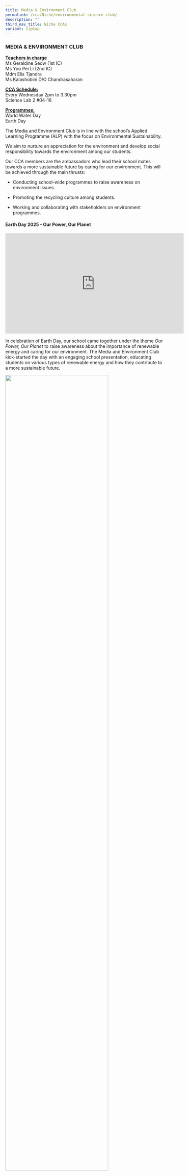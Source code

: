 ```yaml
---
title: Media & Environment Club
permalink: /cca/Niche/environmental-science-club/
description: ""
third_nav_title: Niche CCAs
variant: tiptap
---
```

<h3>MEDIA &amp; ENVIRONMENT CLUB</h3>
<p><strong><u>Teachers in charge</u></strong>
<br>Ms Geraldine Seow&nbsp;(1st IC)
<br>Ms Yoo Pei Li (2nd IC)
<br>Mdm Elis Tjandra
<br>Ms Kalashobini D/O Chandrasaharan
<br>
</p>
<p><strong><u>CCA Schedule:</u></strong> 
<br>Every Wednesday 2pm to 3.30pm
<br>Science Lab 2 #04-16</p>
<p><strong><u>Programmes:</u></strong> 
<br>World Water Day
<br>Earth Day</p>
<p>The Media and Environment Club is in line with the school’s&nbsp;Applied
Learning Programme (ALP) with the focus on Environmental Sustainability.</p>
<p>We aim to nurture an appreciation for the environment and develop social
responsibility towards the environment among our students.</p>
<p>Our CCA members are the ambassadors who lead their school mates towards
a more sustainable future by caring for our environment. This will be achieved
through the main thrusts:</p>
<ul>
<li>
<p>Conducting school-wide programmes to raise awareness on environment issues.</p>
</li>
<li>
<p>Promoting the recycling culture among students.</p>
</li>
<li>
<p>Working and collaborating with stakeholders on environment programmes.</p>
</li>
</ul>
<p></p>
<h4>Earth Day 2025 - Our Power, Our Planet</h4>
<div class="iframe-wrapper">
<iframe height="315" width="560" allowfullscreen="true" frameborder="0" src="https://www.youtube.com/embed/SGLWZqYwAEA?si=YV0Um4NZnXhG1qNX"></iframe>
</div>
<p>In celebration of Earth Day, our school came together under the theme <em>Our Power, Our Planet</em> to
raise awareness about the importance of renewable energy and caring for
our environment. The Media and Environment Club kick-started the day with
an engaging school presentation, educating students on various types of
renewable energy and how they contribute to a more sustainable future.</p>
<p></p>
<div class="isomer-image-wrapper">
<img style="width: 80%;" height="auto" width="100%" alt="" src="/images/Earth_Day_2025_1.jpg">
</div>
<p>During recess, students were treated to a fun and interactive puzzle-matching
game designed by members of the Media and Environment Clubs. The puzzles
were creatively made from recycled cereal boxes, reinforcing the message
of reusing materials to reduce waste.</p>
<p></p>
<div class="isomer-image-wrapper">
<img style="width: 100%" height="auto" width="100%" alt="" src="/images/Earth_Day_2025_2.jpg">
</div>
<p>In addition, an informative display board showcased how countries such
as Singapore, Canada, Japan, Sweden, and New Zealand are adopting renewable
energy practices. Through these visuals, students learned how global communities
are working towards a greener future and how they, too, can play a part.</p>
<div class="isomer-image-wrapper">
<img style="width: 100%" height="auto" width="100%" alt="" src="/images/Earth_Day_2025_3.jpg">
</div>
<p>It was a meaningful and educational event that reminded everyone that
protecting the planet starts with us.</p>
<h4>World Water Day 2025 - Glacier Preservation</h4>
<div class="iframe-wrapper">
<iframe height="315" width="560" allowfullscreen="true" frameborder="0" src="https://www.youtube.com/embed/E038UCd1hCw?si=BhGfm8nSnpd8FHl9"></iframe>
</div>
<p>In support of the worldwide <em>World Water Day</em> movement, our school
focused this year’s theme on <em>Save Our Glaciers</em>. The Media and Environment
Clubs took the lead by researching glaciers across different continents
and exploring how global warming has caused them to shrink at an alarming
rate.</p>
<p></p>
<div class="isomer-image-wrapper">
<img style="width: 80%;" height="auto" width="100%" alt="" src="/images/WWD_2025_1.jpg">
</div>
<p>Through their presentation, the students shared how the melting of glaciers
not only threatens ecosystems but also affects human populations that rely
on glaciers for freshwater and stable climates. Their well-researched findings
were presented to the whole school, raising awareness about the urgent
need to protect these vital water sources.</p>
<p>The event reminded everyone that conserving water and fighting climate
change are global responsibilities—and it starts with being informed and
taking small actions in our daily lives.</p>
<p></p>
<h4>Learning Journeys</h4>
<p>In 2024, the Environment Club embarked on enriching learning journeys
to the NEWater Visitor Centre and Gardens by the Bay.</p>
<p>At the NEWater Visitor Centre, students learned about Singapore's innovative
water conservation strategies and the advanced technologies behind its
sustainable drinking water supply. They gained a deeper understanding of
the nation's efforts to overcome resource challenges and ensure water security.</p>
<p></p>
<h4>Learning Journeys</h4>
<div class="isomer-image-wrapper">
<img style="width: 80%;" height="auto" width="100%" alt="" src="/images/env_club_2025_2.jpg">
</div>
<p></p>
<div class="isomer-image-wrapper">
<img style="width: 80%;" height="auto" width="100%" alt="" src="/images/env_club_2025_1.jpg">
</div>
<p>At Gardens by the Bay, students explored cutting-edge innovations and
creative designs that promote sustainability, while learning about Singapore’s
resource management. These experiences inspired students to think critically
about environmental challenges and innovative solutions for a sustainable
future.</p>
<p></p>
<div class="isomer-image-wrapper">
<img style="width: 90%;" height="auto" width="100%" alt="" src="/images/env_club_2025_4.jpg">
</div>
<p></p>
<div class="isomer-image-wrapper">
<img style="width: 80%;" height="auto" width="100%" alt="" src="/images/env_club_2025_3.jpg">
</div>
<p>The Environment Club members honed their 21st Century Competencies by
learning to create basic app applications using Google AppSheet. They developed
two impactful apps: one compiling information on Singapore parks to promote
nature exploration and another guiding users on recycling right to encourage
sustainable habits. Through this project, they demonstrated critical and
inventive thinking, collaborative skills, and a sense of responsibility
towards the environment. The experience empowered them to use technology
as a tool for advocacy, showcasing how digital innovation can drive environmental
education and awareness.</p>
<p></p>
<div class="isomer-image-wrapper">
<img style="width: 80%;" height="auto" width="100%" alt="" src="/images/env_club_2025_5.jpg">
</div>
<p></p>
<p></p>
<h4></h4>
<p></p>